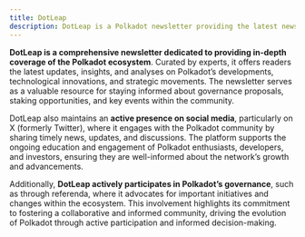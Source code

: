```yaml
---
title: DotLeap
description: DotLeap is a Polkadot newsletter providing the latest news, insights, and analyses. Follow on social media for timely updates
---
```


**DotLeap is a comprehensive newsletter dedicated to providing in-depth coverage of the Polkadot ecosystem**. Curated by experts, it offers readers the latest updates, insights, and analyses on Polkadot’s developments, technological innovations, and strategic movements. The newsletter serves as a valuable resource for staying informed about governance proposals, staking opportunities, and key events within the community.

DotLeap also maintains an **active presence on social media**, particularly on X (formerly Twitter), where it engages with the Polkadot community by sharing timely news, updates, and discussions. The platform supports the ongoing education and engagement of Polkadot enthusiasts, developers, and investors, ensuring they are well-informed about the network’s growth and advancements.

Additionally, **DotLeap actively participates in Polkadot’s governance**, such as through referenda, where it advocates for important initiatives and changes within the ecosystem. This involvement highlights its commitment to fostering a collaborative and informed community, driving the evolution of Polkadot through active participation and informed decision-making.
